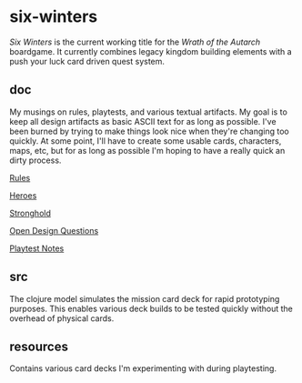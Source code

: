 # six-winters

*Six Winters* is the current working title for the *Wrath of the Autarch* boardgame. It currently combines legacy kingdom building elements with a push your luck card driven quest system.

## doc

My musings on rules, playtests, and various textual artifacts. My goal is to keep all design artifacts as basic ASCII text for as long as possible. I've been burned by trying to make things look nice when they're changing too quickly. At some point, I'll have to create some usable cards, characters, maps, etc, but for as long as possible I'm hoping to have a really quick an dirty process.

[Rules](doc/RULES.md)

[Heroes](doc/HEROES.md)

[Stronghold](doc/STRONGHOLD.md)

[Open Design Questions](doc/QUESTIONS.md)

[Playtest Notes](doc/PLAYTEST.md)

## src

The clojure model simulates the mission card deck for rapid prototyping purposes. This enables various deck builds to be tested quickly without the overhead of physical cards.

## resources

Contains various card decks I'm experimenting with during playtesting.